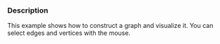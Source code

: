 ### Description
This example shows how to construct a graph and visualize it. You can select edges and vertices with the mouse.
